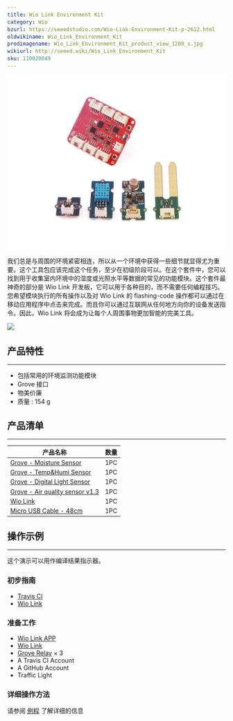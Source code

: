 ```yaml
---
title: Wio Link Environment Kit
category: Wio
bzurl: https://seeedstudio.com/Wio-Link-Environment-Kit-p-2612.html
oldwikiname: Wio_Link_Environment_Kit
prodimagename: Wio_Link_Environment_Kit_product_view_1200_s.jpg
wikiurl: http://seeed.wiki/Wio_Link_Environment_Kit
sku: 110020049
---
```


![](https://raw.githubusercontent.com/SeeedDocument/Wio_Link_Environment_Kit/master/img/Wio_Link_Environment_Kit_product_view_1200_s.jpg)

我们总是与周围的环境紧密相连，所以从一个环境中获得一些细节就显得尤为重要。这个工具包应该完成这个任务，至少在初级阶段可以。在这个套件中，您可以找到用于收集室内环境中的湿度或光照水平等数据的常见的功能模块。这个套件最神奇的部分是 Wio Link 开发板，它可以用于各种目的，而不需要任何编程技巧。您希望模块执行的所有操作以及对 Wio Link 的 flashing-code 操作都可以通过在移动应用程序中点击来完成。而且你可以通过互联网从任何地方向你的设备发送指令。因此，Wio Link 将会成为让每个人周围事物更加智能的完美工具。

[![](https://github.com/SeeedDocument/wiki_chinese/raw/master/docs/images/click_to_buy.PNG)](https://item.taobao.com/item.htm?spm=a1z10.3-c.w4002-11172317909.10.3fe27365X3T99u&id=532231284036)

## 产品特性
--------

-   包括常用的环境监测功能模块
-   Grove 接口
-   物美价廉
-   质量 : 154 g

## 产品清单
----------

| 产品名称                                                                                                                | 数量 |
|---------------------------------------------------------------------------------------------------------------------------|----------|
| [Grove - Moisture Sensor](/Grove-Moisture_Sensor)                                                                         | 1PC     |
| [Grove - Temp&Humi Sensor](http://www.seeedstudio.com/depot/Grove-TempHumi-Sensor-p-745.html?cPath=25_125)                | 1PC     |
| [Grove - Digital Light Sensor](http://www.seeedstudio.com/depot/Grove-Digital-Light-Sensor-p-1281.html?cPath=25_128)      | 1PC     |
| [Grove - Air quality sensor v1.3](http://www.seeedstudio.com/depot/Grove-Air-quality-sensor-v13-p-2439.html?cPath=25_127) | 1PC     |
| [Wio Link](/Wio_Link)                                                                                                     | 1PC     |
| [Micro USB Cable - 48cm](http://www.seeedstudio.com/depot/Micro-USB-Cable-48cm-p-1475.html?cPath=98_100)                  | 1PC     |

## 操作示例
-------------

这个演示可以用作编译结果指示器。

### 初步指南

-   [Travis CI](https://travis-ci.org/)
-   [Wio Link](/Wio_Link)

### 准备工作

-   [Wio Link APP](https://www.kickstarter.com/projects/seeed/wio-link-3-steps-5-minutes-build-your-iot-applicat)
-   [Wio Link](/Wio_Link)
-   [Grove Relay](http://www.seeedstudio.com/depot/Grove-Relay-p-769.html?cPath=39_42) × 3
-   A Travis CI Account
-   A GitHub Account
-   Traffic Light

### 详细操作方法

请参阅 [例程](http://www.seeedstudio.com/recipe/1068-traffic-light-indicates-travis-ci-compiled-results.html) 了解详细的信息


<!-- This Markdown file was created from http://www.seeedstudio.com/wiki/Wio_Link_Environment_Kit -->
